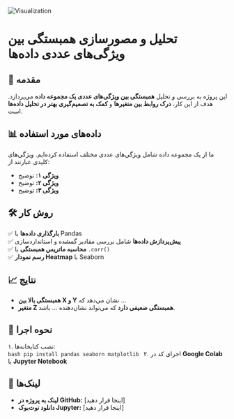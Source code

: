 ![Visualization](image_link_here)
# تحلیل و مصورسازی همبستگی بین ویژگی‌های عددی داده‌ها

## 📌 مقدمه  
این پروژه به بررسی و تحلیل **همبستگی بین ویژگی‌های عددی یک مجموعه داده** می‌پردازد. هدف از این کار، **درک روابط بین متغیرها** و **کمک به تصمیم‌گیری بهتر در تحلیل داده‌ها** است.

## 📊 داده‌های مورد استفاده  
ما از یک مجموعه داده شامل ویژگی‌های عددی مختلف استفاده کرده‌ایم. ویژگی‌های کلیدی عبارتند از:  
- **ویژگی ۱:** توضیح  
- **ویژگی ۲:** توضیح  
- **ویژگی ۳:** توضیح  

## 🛠 روش کار  
✅ **بارگذاری داده‌ها** با Pandas  
✅ **پیش‌پردازش داده‌ها** شامل بررسی مقادیر گمشده و استانداردسازی  
✅ **محاسبه ماتریس همبستگی** با `.corr()`  
✅ **رسم نمودار Heatmap** با Seaborn  

## 📈 نتایج  
- **همبستگی بالا بین X و Y** نشان می‌دهد که ...  
- **متغیر Z همبستگی ضعیفی دارد** که می‌تواند نشان‌دهنده ... باشد.  

## 🚀 نحوه اجرا  
۱. نصب کتابخانه‌ها:  
    ```bash
    pip install pandas seaborn matplotlib
    ```
۲. اجرای کد در **Google Colab** یا **Jupyter Notebook**  

## 🔗 لینک‌ها  
- **لینک به پروژه در GitHub:** [اینجا قرار دهید]  
- **دانلود نوت‌بوک Jupyter:** [اینجا قرار دهید]  
